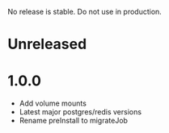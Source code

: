 No release is stable. Do not use in production.

# Unreleased

# 1.0.0

- Add volume mounts
- Latest major postgres/redis versions
- Rename preInstall to migrateJob